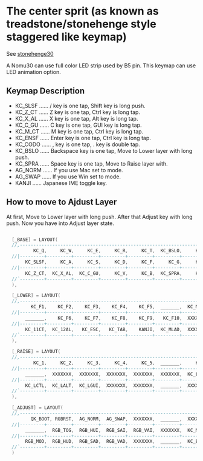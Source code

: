 # The center sprit (as known as treadstone/stonehenge style staggered like keymap)

See [stonehenge30](https://github.com/marksard/qmk_firmware/tree/my_customize/keyboards/stonehenge30)  

A Nomu30 can use full color LED strip used by B5 pin. This keymap can use LED animation option.  

## Keymap Description

- KC_SLSF ...... / key is one tap, Shift key is long push.
- KC_Z_CT ...... Z key is one tap, Ctrl key is long tap.
- KC_X_AL ...... X key is one tap, Alt key is long tap.
- KC_C_GU ...... C key is one tap, GUI key is long tap.
- KC_M_CT ...... M key is one tap, Ctrl key is long tap.
- KC_ENSF ...... Enter key is one tap, Ctrl key is long tap.
- KC_CODO ...... , key is one tap, . key is double tap.
- KC_BSLO ...... Backspace key is one tap, Move to Lower layer with long push.
- KC_SPRA ...... Space key is one tap, Move to Raise layer with.
- AG_NORM ...... If you use Mac set to mode.
- AG_SWAP ...... If you use Win set to mode.
- KANJI ...... Japanese IME toggle key.

## How to move to Ajdust Layer

At first, Move to Lower layer with long push. After that Adjust key with long push. Now you have into Adjust layer state.

```c

  [_BASE] = LAYOUT(
  //,-------------------------------------------------------------------------------------------------------------.
          KC_Q,     KC_W,     KC_E,     KC_R,     KC_T,  KC_BSLO,     KC_Y,     KC_U,     KC_I,     KC_O,     KC_P,
  //|---------+---------+---------+---------+---------+---------+---------+---------+---------+---------+---------|
       KC_SLSF,     KC_A,     KC_S,     KC_D,     KC_F,     KC_G,     KC_H,     KC_J,     KC_K,     KC_L,  KC_ENSF,
  //|---------+---------+---------+---------+---------+---------+---------+---------+---------+---------+---------|
       KC_Z_CT,  KC_X_AL,  KC_C_GU,     KC_V,     KC_B,  KC_SPRA,     KC_N,  KC_M_CT,  KC_CODO
  //`---------+---------+---------+---------+---------+---------+---------+---------+---------'
  ),

  [_LOWER] = LAYOUT(
  //,-------------------------------------------------------------------------------------------------------------.
         KC_F1,    KC_F2,    KC_F3,    KC_F4,    KC_F5,  _______,  KC_MINS,   KC_EQL,  KC_JYEN,  KC_LBRC,  KC_RBRC,
  //|---------+---------+---------+---------+---------+---------+---------+---------+---------+---------+---------|
       _______,    KC_F6,    KC_F7,    KC_F8,    KC_F9,   KC_F10,  XXXXXXX,  XXXXXXX,  KC_SCLN,  KC_QUOT,  KC_BSSF,
  //|---------+---------+---------+---------+---------+---------+---------+---------+---------+---------+---------|
       KC_11CT,  KC_12AL,   KC_ESC,   KC_TAB,    KANJI,  KC_MLAD,  XXXXXXX,  KC_COMM,   KC_DOT
  //`---------+---------+---------+---------+---------+---------+---------+---------+---------'
  ),

  [_RAISE] = LAYOUT(
  //,-------------------------------------------------------------------------------------------------------------.
          KC_1,     KC_2,     KC_3,     KC_4,     KC_5,  _______,     KC_6,     KC_7,     KC_8,     KC_9,     KC_0,
  //|---------+---------+---------+---------+---------+---------+---------+---------+---------+---------+---------|
       _______,  XXXXXXX,  XXXXXXX,  XXXXXXX,  XXXXXXX,  XXXXXXX,  KC_LEFT,  KC_DOWN,    KC_UP,  KC_RGHT,  KC_LSFT,
  //|---------+---------+---------+---------+---------+---------+---------+---------+---------+---------+---------|
       KC_LCTL,  KC_LALT,  KC_LGUI,  XXXXXXX,  XXXXXXX,  _______,  XXXXXXX,  KC_SLSH,  KC_INT1
  //`---------+---------+---------+---------+---------+---------+---------+---------+---------'
  ),

  [_ADJUST] = LAYOUT(
  //,-------------------------------------------------------------------------------------------------------------.
         QK_BOOT, RGBRST,  AG_NORM,  AG_SWAP,  XXXXXXX,  _______,  XXXXXXX,  XXXXXXX,  XXXXXXX,  XXXXXXX,  XXXXXXX,
  //|---------+---------+---------+---------+---------+---------+---------+---------+---------+---------+---------|
       _______,  RGB_TOG,  RGB_HUI,  RGB_SAI,  RGB_VAI,  XXXXXXX,  KC_MS_L,  KC_MS_D,  KC_MS_U,  KC_MS_R,  XXXXXXX,
  //|---------+---------+---------+---------+---------+---------+---------+---------+---------+---------+---------|
       RGB_MOD,  RGB_HUD,  RGB_SAD,  RGB_VAD,  XXXXXXX,  _______,  KC_BTN1,  KC_BTN2,  XXXXXXX
  //`---------+---------+---------+---------+---------+---------+---------+---------+---------'
  )

```
